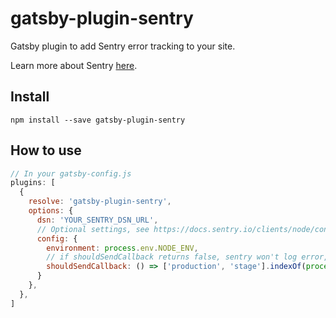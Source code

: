 # gatsby-plugin-sentry

Gatsby plugin to add Sentry error tracking to your site.

Learn more about Sentry [here](https://sentry.io).

## Install
`npm install --save gatsby-plugin-sentry`

## How to use

```javascript
// In your gatsby-config.js
plugins: [
  {
    resolve: 'gatsby-plugin-sentry',
    options: {
      dsn: 'YOUR_SENTRY_DSN_URL',
      // Optional settings, see https://docs.sentry.io/clients/node/config/#optional-settings
      config: {
        environment: process.env.NODE_ENV,
        // if shouldSendCallback returns false, sentry won't log error, https://docs.sentry.io/clients/javascript/config/#shouldSendCallback
        shouldSendCallback: () => ['production', 'stage'].indexOf(process.env.NODE_ENV) !== -1
      }
    },
  },
]
```
